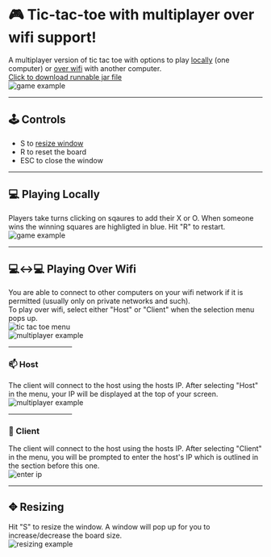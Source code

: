 # 🎮 Tic-tac-toe with multiplayer over wifi support!
A multiplayer version of tic tac toe with options to play [locally](#-playing-locally) (one computer) or [over wifi](#%EF%B8%8F-playing-over-wifi) with another computer.  
<a href="https://github.com/Incandescent-Turtle/tictactoe/raw/main/TicTacToe.jar">Click to download runnable jar file</a>  
![game example](https://user-images.githubusercontent.com/59327500/160262201-4a940521-a914-472f-88e0-1211d0e915bc.gif)

---
## 🕹️ Controls
- S to [resize window](#-resizing)
- R to reset the board
- ESC to close the window

---
## 💻 Playing Locally
Players take turns clicking on sqaures to add their X or O. When someone wins the winning squares are highligted in blue. Hit "R" to restart.  
![game example](https://user-images.githubusercontent.com/59327500/160262201-4a940521-a914-472f-88e0-1211d0e915bc.gif)  

---
## 💻↔️💻 Playing Over Wifi
You are able to connect to other computers on your wifi network if it is permitted (usually only on private networks and such).  
To play over wifi, select either "Host" or "Client" when the selection menu pops up.  
![tic tac toe menu](https://user-images.githubusercontent.com/59327500/160262317-c850068a-bc12-4a3e-9f28-c3fca4425465.PNG)  
![multiplayer example](https://user-images.githubusercontent.com/59327500/160262560-d4883f46-2933-48a1-81d4-dc50c050ebc8.gif)  

<hr width="25%">

### 📫 Host  
The client will connect to the host using the hosts IP. After selecting "Host" in the menu, your IP will be displayed at the top of your screen.  
![multiplayer example](https://user-images.githubusercontent.com/59327500/160262588-038d0211-815b-4867-8aee-79cb2c0a74e2.gif)  

<hr width="25%">  

### 📡 Client  
The client will connect to the host using the hosts IP. After selecting "Client" in the menu, you will be prompted to enter the host's IP which is outlined in the section before this one.  
![enter ip](https://user-images.githubusercontent.com/59327500/160262413-f99f26dd-e6c3-4100-a2b5-54318ac9f008.PNG)  

---
## ✥ Resizing
Hit "S" to resize the window. A window will pop up for you to increase/decrease the board size.  
![resizing example](https://user-images.githubusercontent.com/59327500/160262718-4eec5a4a-8da0-481b-94ec-9ee7b4be7226.gif)
